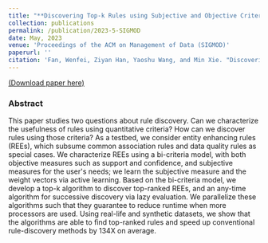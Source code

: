 ```yaml
---
title: "**Discovering Top-k Rules using Subjective and Objective Criteria"
collection: publications
permalink: /publication/2023-5-SIGMOD
date: May, 2023
venue: 'Proceedings of the ACM on Management of Data (SIGMOD)'
paperurl: ''
citation: 'Fan, Wenfei, Ziyan Han, Yaoshu Wang, and Min Xie. "Discovering Top-k Rules using Subjective and Objective Criteria." Proceedings of the ACM on Management of Data 1, no. 1 (2023): 1-29.'
---
```

[(Download paper here)](https://github.com/philo-vanguard/philo-vanguard.github.io/blob/master/files/papers/Rule-Discovery-Top-k-SIGMOD23.pdf)


### Abstract

This paper studies two questions about rule discovery. Can we characterize the usefulness of rules using quantitative criteria? How can we discover rules using those criteria? As a testbed, we consider entity enhancing rules (REEs), which subsume common association rules and data quality rules as special cases. We characterize REEs using a bi-criteria model, with both objective measures such as support and confidence, and subjective measures for the user's needs; we learn the subjective measure and the weight vectors via active learning. Based on the bi-criteria model, we develop a top-k algorithm to discover top-ranked REEs, and an any-time algorithm for successive discovery via lazy evaluation. We parallelize these algorithms such that they guarantee to reduce runtime when more processors are used. Using real-life and synthetic datasets, we show that the algorithms are able to find top-ranked rules and speed up conventional rule-discovery methods by 134X on average.
